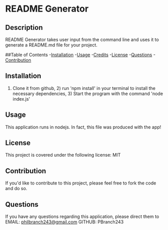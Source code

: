 # README Generator 


## Description

README Generator takes user input from the command line and uses it to generate a README.md file for your project.

##Table of Contents
-[Installation](#installation)
-[Usage](#usage)
-[Credits](#credits)
-[License](#license)
-[Questions](#questions)
-[Contribution](#contribution)

## Installation

1) Clone it from github, 2) run 'npm install' in your terminal to install the necessary dependencies, 3) Start the program  with the command 'node index.js'

## Usage

This application runs in nodejs.  In fact, this file was produced with the app!

## License

This project is covered under the following license:  MIT

## Contribution

If you'd like to contribute to this project, please feel free to fork the code and do so.

## Questions

If you have any questions regarding this application, please direct them to
EMAIL:  philbranch243@gmail.com
GITHUB:  PBranch243
